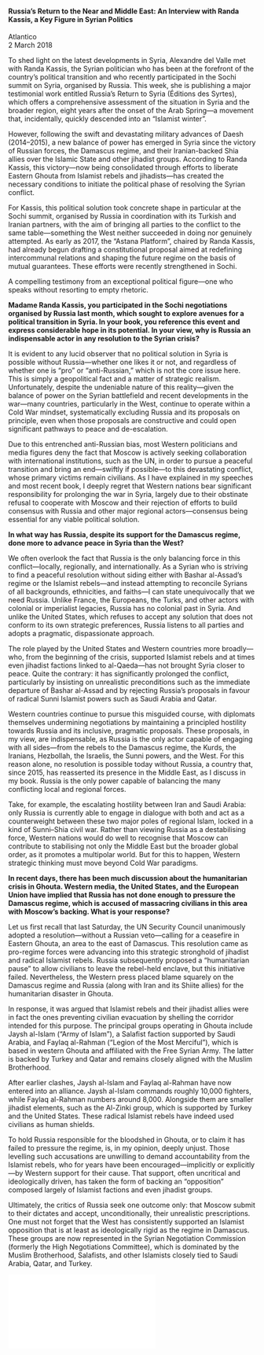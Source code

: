 <h4>Russia’s Return to the Near and Middle East: An Interview with Randa Kassis, a Key Figure in Syrian Politics</h4>

Atlantico  
2 March 2018  

To shed light on the latest developments in Syria, Alexandre del Valle met with Randa Kassis, the Syrian politician who has been at the forefront of the country’s political transition and who recently participated in the Sochi summit on Syria, organised by Russia. This week, she is publishing a major testimonial work entitled Russia’s Return to Syria (Éditions des Syrtes), which offers a comprehensive assessment of the situation in Syria and the broader region, eight years after the onset of the Arab Spring—a movement that, incidentally, quickly descended into an “Islamist winter”.

However, following the swift and devastating military advances of Daesh (2014–2015), a new balance of power has emerged in Syria since the victory of Russian forces, the Damascus regime, and their Iranian-backed Shia allies over the Islamic State and other jihadist groups. According to Randa Kassis, this victory—now being consolidated through efforts to liberate Eastern Ghouta from Islamist rebels and jihadists—has created the necessary conditions to initiate the political phase of resolving the Syrian conflict.

For Kassis, this political solution took concrete shape in particular at the Sochi summit, organised by Russia in coordination with its Turkish and Iranian partners, with the aim of bringing all parties to the conflict to the same table—something the West neither succeeded in doing nor genuinely attempted. As early as 2017, the “Astana Platform”, chaired by Randa Kassis, had already begun drafting a constitutional proposal aimed at redefining intercommunal relations and shaping the future regime on the basis of mutual guarantees. These efforts were recently strengthened in Sochi.

A compelling testimony from an exceptional political figure—one who speaks without resorting to empty rhetoric.

<b>Madame Randa Kassis, you participated in the Sochi negotiations organised by Russia last month, which sought to explore avenues for a political transition in Syria. In your book, you reference this event and express considerable hope in its potential. In your view, why is Russia an indispensable actor in any resolution to the Syrian crisis?</b>

It is evident to any lucid observer that no political solution in Syria is possible without Russia—whether one likes it or not, and regardless of whether one is “pro” or “anti-Russian,” which is not the core issue here. This is simply a geopolitical fact and a matter of strategic realism. Unfortunately, despite the undeniable nature of this reality—given the balance of power on the Syrian battlefield and recent developments in the war—many countries, particularly in the West, continue to operate within a Cold War mindset, systematically excluding Russia and its proposals on principle, even when those proposals are constructive and could open significant pathways to peace and de-escalation.

Due to this entrenched anti-Russian bias, most Western politicians and media figures deny the fact that Moscow is actively seeking collaboration with international institutions, such as the UN, in order to pursue a peaceful transition and bring an end—swiftly if possible—to this devastating conflict, whose primary victims remain civilians. As I have explained in my speeches and most recent book, I deeply regret that Western nations bear significant responsibility for prolonging the war in Syria, largely due to their obstinate refusal to cooperate with Moscow and their rejection of efforts to build consensus with Russia and other major regional actors—consensus being essential for any viable political solution.

<b>In what way has Russia, despite its support for the Damascus regime, done more to advance peace in Syria than the West?</b>

We often overlook the fact that Russia is the only balancing force in this conflict—locally, regionally, and internationally. As a Syrian who is striving to find a peaceful resolution without siding either with Bashar al-Assad’s regime or the Islamist rebels—and instead attempting to reconcile Syrians of all backgrounds, ethnicities, and faiths—I can state unequivocally that we need Russia. Unlike France, the Europeans, the Turks, and other actors with colonial or imperialist legacies, Russia has no colonial past in Syria. And unlike the United States, which refuses to accept any solution that does not conform to its own strategic preferences, Russia listens to all parties and adopts a pragmatic, dispassionate approach.

The role played by the United States and Western countries more broadly—who, from the beginning of the crisis, supported Islamist rebels and at times even jihadist factions linked to al-Qaeda—has not brought Syria closer to peace. Quite the contrary: it has significantly prolonged the conflict, particularly by insisting on unrealistic preconditions such as the immediate departure of Bashar al-Assad and by rejecting Russia’s proposals in favour of radical Sunni Islamist powers such as Saudi Arabia and Qatar.

Western countries continue to pursue this misguided course, with diplomats themselves undermining negotiations by maintaining a principled hostility towards Russia and its inclusive, pragmatic proposals. These proposals, in my view, are indispensable, as Russia is the only actor capable of engaging with all sides—from the rebels to the Damascus regime, the Kurds, the Iranians, Hezbollah, the Israelis, the Sunni powers, and the West. For this reason alone, no resolution is possible today without Russia, a country that, since 2015, has reasserted its presence in the Middle East, as I discuss in my book. Russia is the only power capable of balancing the many conflicting local and regional forces.

Take, for example, the escalating hostility between Iran and Saudi Arabia: only Russia is currently able to engage in dialogue with both and act as a counterweight between these two major poles of regional Islam, locked in a kind of Sunni–Shia civil war. Rather than viewing Russia as a destabilising force, Western nations would do well to recognise that Moscow can contribute to stabilising not only the Middle East but the broader global order, as it promotes a multipolar world. But for this to happen, Western strategic thinking must move beyond Cold War paradigms.

<b>In recent days, there has been much discussion about the humanitarian crisis in Ghouta. Western media, the United States, and the European Union have implied that Russia has not done enough to pressure the Damascus regime, which is accused of massacring civilians in this area with Moscow’s backing. What is your response?</b>

Let us first recall that last Saturday, the UN Security Council unanimously adopted a resolution—without a Russian veto—calling for a ceasefire in Eastern Ghouta, an area to the east of Damascus. This resolution came as pro-regime forces were advancing into this strategic stronghold of jihadist and radical Islamist rebels. Russia subsequently proposed a “humanitarian pause” to allow civilians to leave the rebel-held enclave, but this initiative failed. Nevertheless, the Western press placed blame squarely on the Damascus regime and Russia (along with Iran and its Shiite allies) for the humanitarian disaster in Ghouta.

In response, it was argued that Islamist rebels and their jihadist allies were in fact the ones preventing civilian evacuation by shelling the corridor intended for this purpose. The principal groups operating in Ghouta include Jaysh al-Islam (“Army of Islam”), a Salafist faction supported by Saudi Arabia, and Faylaq al-Rahman (“Legion of the Most Merciful”), which is based in western Ghouta and affiliated with the Free Syrian Army. The latter is backed by Turkey and Qatar and remains closely aligned with the Muslim Brotherhood.

After earlier clashes, Jaysh al-Islam and Faylaq al-Rahman have now entered into an alliance. Jaysh al-Islam commands roughly 10,000 fighters, while Faylaq al-Rahman numbers around 8,000. Alongside them are smaller jihadist elements, such as the Al-Zinki group, which is supported by Turkey and the United States. These radical Islamist rebels have indeed used civilians as human shields.

To hold Russia responsible for the bloodshed in Ghouta, or to claim it has failed to pressure the regime, is, in my opinion, deeply unjust. Those levelling such accusations are unwilling to demand accountability from the Islamist rebels, who for years have been encouraged—implicitly or explicitly—by Western support for their cause. That support, often uncritical and ideologically driven, has taken the form of backing an “opposition” composed largely of Islamist factions and even jihadist groups.

Ultimately, the critics of Russia seek one outcome only: that Moscow submit to their dictates and accept, unconditionally, their unrealistic prescriptions. One must not forget that the West has consistently supported an Islamist opposition that is at least as ideologically rigid as the regime in Damascus. These groups are now represented in the Syrian Negotiation Commission (formerly the High Negotiations Committee), which is dominated by the Muslim Brotherhood, Salafists, and other Islamists closely tied to Saudi Arabia, Qatar, and Turkey.

![](33-Atlantico.pdf)
<p></p>
